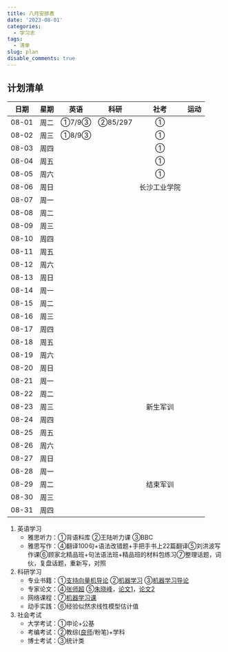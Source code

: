 ```yaml
---
title: 八月安排表
date: '2023-08-01'
categories:
  - 学习志
tags:
  - 清单
slug: plan
disable_comments: true
---
```




## 计划清单 
|  日期  |星期 | 英语 | 科研 | 社考 |运动|
| :------: | :------: | :------: | :------: | :------: |:------: |
| 08-01 | 周二 | ①7/9③ | ②85/297 | ① |  |
| 08-02 | 周三 | ①8/9③ |  | ① |  |
| 08-03 | 周四 |  |  | ① |  |
| 08-04 | 周五 |  |  | ① |  |
| 08-05 | 周六 |  |  | ① |  |
| 08-06 | 周日 |  |  | 长沙工业学院 |  |
| 08-07 | 周一 |  |  |  |  |
| 08-08 | 周二 |  |  |  |  |
| 08-09 | 周三 |  |  |  |  |
| 08-10 | 周四 |  |  |  |  |
| 08-11 | 周五 |  |  |  |  |
| 08-12 | 周六 |  |  |  |  |
| 08-13 | 周日 |  |  |  |  |
| 08-14 | 周一 |  |  |  |  |
| 08-15 | 周二 |  |  |  |  |
| 08-16 | 周三 |  |  |  |  |
| 08-17 | 周四 |  |  |  |  |
| 08-18 | 周五 |  |  |  |  |
| 08-19 | 周六 |  |  |  |  |
| 08-20 | 周日 |  |  |  |  |
| 08-21 | 周一 |  |  |  |  |
| 08-22 | 周二 |  |  |  |  |
| 08-23 | 周三 |  |  | 新生军训 |  |
| 08-24 | 周四 |  |  |  |  |
| 08-25 | 周五 |  |  |  |  |
| 08-26 | 周六 |  |  |  |  |
| 08-27 | 周日 |  |  |  |  |
| 08-28 | 周一 |  |  |  |  |
| 08-29 | 周二 |  |  | 结束军训 |  |
| 08-30 | 周三 |  |  |  |  |
| 08-31 | 周四 |  |  |  |  |

1. 英语学习
    - 雅思听力：①背语料库 ②王陆听力课 ③BBC
    - 雅思写作：④翻译100句+语法改错题+手把手书上22篇翻译⑤刘洪波写作课⑥顾家北精品班+句法语法班+精品班的材料包练习⑦整理话题，词伙，复盘话题，重新写，对照
2. 科研学习
    - 专业书籍：①[支持向量机导论](/papers/QinRecom/支持向量机导论.pdf) ②[机器学习](/papers/QinRecom/机器学习.pdf) ③[机器学习导论](https://pan.baidu.com/s/18m7YJECFCvtaxidqjjqz_w?pwd=1234)
    - 专家论文：④[张师超](http://www.globalauthorid.com/WebPortal/AuthorView?wd=GAID10125982&rc=37037A) ⑤[朱晓峰](http://www.globalauthorid.com/WebPortal/AuthorView?wd=GAID10127811&rc=013F3E)，[论文1](/papers/QinRecom/ZhuXF-1.pdf)，[论文2](/papers/QinRecom/ZhuXF-2.pdf)  
    - 网络课程：⑦[机器学习课](https://edu.csdn.net/course/detail/31616?spm=1003.2449.3001.8293.1) 
    - 动手实践：⑥经验似然求线性模型估计值
3. 社会考试
    - 大学考试：①申论+公基
    - 考编考试：②教综([良师](https://shop.liangshiba.com/#/liveDetail?shopid=18018&livetype=5&distribution=207135&school=2&distributionEntry=1)/粉笔)+学科
    - 博士考试：③统计类